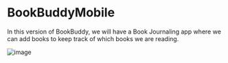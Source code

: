 # BookBuddyMobile 

In this version of BookBuddy, we will have a Book Journaling app where we can add books to keep track of which books
we are reading.


![image](https://github.com/user-attachments/assets/adf85896-0241-4a42-83fc-ec2024d3aef4)
